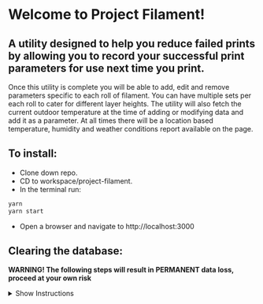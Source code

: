 # Welcome to Project Filament!

## A utility designed to help you reduce failed prints by allowing you to record your successful print parameters for use next time you print.

Once this utility is complete you will be able to add, edit and remove parameters specific to each roll of filament. You can have multiple sets per each roll to cater for different layer heights. The utility will also fetch the current outdoor temperature at the time of adding or modifying data and add it as a parameter. At all times there will be a location based temperature, humidity and weather conditions report available on the page.


## To install:

* Clone down repo.
* CD to workspace/project-filament.
* In the terminal run:

```sh
yarn
yarn start
```

* Open a browser and navigate to http://localhost:3000


## Clearing the database:

**WARNING! The following steps will result in PERMANENT data loss, proceed at your own risk**
<details><summary>Show Instructions</summary>
If for any reason you wish to clear **ALL** data from the database - 

* CD to workspace/project-filament.
* In the terminal run:

```sh
yarn
yarn knex migrate:latest
yarn knex seed:run
```
</details>
